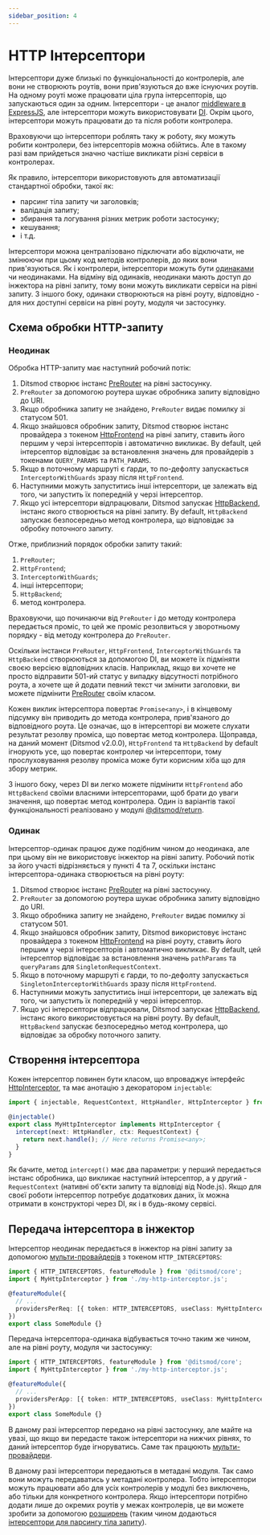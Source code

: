```yaml
---
sidebar_position: 4
---
```


# HTTP Інтерсептори

Інтерсептори дуже близькі по функціональності до контролерів, але вони не створюють роутів, вони прив'язуються до вже існуючих роутів. На одному роуті може працювати ціла група інтерсепторів, що запускаються один за одним. Інтерсептори - це аналог [middleware в ExpressJS][5], але інтерсептори можуть використовувати [DI][106]. Окрім цього, інтерсептори можуть працювати до та після роботи контролера.

Враховуючи що інтерсептори роблять таку ж роботу, яку можуть робити контролери, без інтерсепторів можна обійтись. Але в такому разі вам прийдеться значно частіше викликати різні сервіси в контролерах.

Як правило, інтерсептори використовують для автоматизації стандартної обробки, такої як:

- парсинг тіла запиту чи заголовків;
- валідація запиту;
- збирання та логування різних метрик роботи застосунку;
- кешування;
- і т.д.

Інтерсептори можна централізовано підключати або відключати, не змінюючи при цьому код методів контролерів, до яких вони прив'язуються. Як і контролери, інтерсептори можуть бути [одинаками][109] чи неодинаками. На відміну від одинаків, неодинаки мають доступ до інжектора на рівні запиту, тому вони можуть викликати сервіси на рівні запиту. З іншого боку, одинаки створюються на рівні роуту, відповідно - для них доступні сервіси на рівні роуту, модуля чи застосунку.

## Схема обробки HTTP-запиту

### Неодинак

Обробка HTTP-запиту має наступний робочий потік:

1. Ditsmod створює інстанс [PreRouter][7] на рівні застосунку.
2. `PreRouter` за допомогою роутера шукає обробника запиту відповідно до URI.
3. Якщо обробника запиту не знайдено, `PreRouter` видає помилку зі статусом 501.
4. Якщо знайшовся обробник запиту, Ditsmod створює інстанс провайдера з токеном [HttpFrontend][2] на рівні запиту, ставить його першим у черзі інтерсепторів і автоматично викликає. By default, цей інтерсептор відповідає за встановлення значень для провайдерів з токенами `QUERY_PARAMS` та `PATH_PARAMS`.
5. Якщо в поточному маршруті є ґарди, то по-дефолту запускається `InterceptorWithGuards` зразу після `HttpFrontend`.
6. Наступними можуть запуститись інші інтерсептори, це залежать від того, чи запустить їх попередній у черзі інтерсептор.
7. Якщо усі інтерсептори відпрацювали, Ditsmod запускає [HttpBackend][3], інстанс якого створюється на рівні запиту. By default, `HttpBackend` запускає безпосередньо метод контролера, що відповідає за обробку поточного запиту.

Отже, приблизний порядок обробки запиту такий:

1. `PreRouter`;
2. `HttpFrontend`;
3. `InterceptorWithGuards`;
4. інші інтерсептори;
5. `HttpBackend`;
6. метод контролера.

Враховуючи, що починаючи від `PreRouter` і до методу контролера передається проміс, то цей же проміс резолвиться у зворотньому порядку - від методу контролера до `PreRouter`.

Оскільки інстанси `PreRouter`, `HttpFrontend`, `InterceptorWithGuards` та `HttpBackend` створюються за допомогою DI, ви можете їх підміняти своєю версією відповідних класів. Наприклад, якщо ви хочете не просто відправити 501-ий статус у випадку відсутності потрібного роута, а хочете ще й додати певний текст чи змінити заголовки, ви можете підмінити [PreRouter][7] своїм класом.

Кожен виклик інтерсептора повертає `Promise<any>`, і в кінцевому підсумку він приводить до метода контролера, прив'язаного до відповідного роута. Це означає, що в інтерсепторі ви можете слухати результат резолву проміса, що повертає метод контролера. Щоправда, на даний момент (Ditsmod v2.0.0), `HttpFrontend` та `HttpBackend` by default ігнорують усе, що повертає контролер чи інтерсептори, тому прослуховування резолву проміса може бути корисним хіба що для збору метрик.

З іншого боку, через DI ви легко можете підмінити `HttpFrontend` або `HttpBackend` своїми власними інтерсепторами, щоб брати до уваги значення, що повертає метод контролера. Один із варіантів такої функціональності реалізовано у модулі [@ditsmod/return][104].

### Одинак

Інтерсептор-одинак працює дуже подібним чином до неодинака, але при цьому він не використовує інжектор на рівні запиту. Робочий потік за його участі відрізняється у пункті 4 та 7, оскільки інстанс інтерсептора-одинака створюється на рівні роуту:

1. Ditsmod створює інстанс [PreRouter][7] на рівні застосунку.
2. `PreRouter` за допомогою роутера шукає обробника запиту відповідно до URI.
3. Якщо обробника запиту не знайдено, `PreRouter` видає помилку зі статусом 501.
4. Якщо знайшовся обробник запиту, Ditsmod використовує інстанс провайдера з токеном [HttpFrontend][2] на рівні роуту, ставить його першим у черзі інтерсепторів і автоматично викликає. By default, цей інтерсептор відповідає за встановлення значень `pathParams` та `queryParams` для `SingletonRequestContext`.
5. Якщо в поточному маршруті є ґарди, то по-дефолту запускається `SingletonInterceptorWithGuards` зразу після `HttpFrontend`.
6. Наступними можуть запуститись інші інтерсептори, це залежать від того, чи запустить їх попередній у черзі інтерсептор.
7. Якщо усі інтерсептори відпрацювали, Ditsmod запускає [HttpBackend][3], інстанс якого використовується на рівні роуту. By default, `HttpBackend` запускає безпосередньо метод контролера, що відповідає за обробку поточного запиту.

## Створення інтерсептора

Кожен інтерсептор повинен бути класом, що впроваджує інтерфейс [HttpInterceptor][1], та має анотацію з декоратором `injectable`:

```ts
import { injectable, RequestContext, HttpHandler, HttpInterceptor } from '@ditsmod/core';

@injectable()
export class MyHttpInterceptor implements HttpInterceptor {
  intercept(next: HttpHandler, ctx: RequestContext) {
    return next.handle(); // Here returns Promise<any>;
  }
}
```

Як бачите, метод `intercept()` має два параметри: у перший передається інстанс обробника, що викликає наступний інтерсептор, а у другий - `RequestContext` (нативні об'єкти запиту та відповіді від Node.js). Якщо для своєї роботи інтерсептор потребує додаткових даних, їх можна отримати в конструкторі через DI, як і в будь-якому сервісі.

## Передача інтерсептора в інжектор

Інтерсептор неодинак передається в інжектор на рівні запиту за допомогою [мульти-провайдерів][107] з токеном `HTTP_INTERCEPTORS`:

```ts
import { HTTP_INTERCEPTORS, featureModule } from '@ditsmod/core';
import { MyHttpInterceptor } from './my-http-interceptor.js';

@featureModule({
  // ...
  providersPerReq: [{ token: HTTP_INTERCEPTORS, useClass: MyHttpInterceptor, multi: true }],
})
export class SomeModule {}
```

Передача інтерсептора-одинака відбувається точно таким же чином, але на рівні роуту, модуля чи застосунку:

```ts
import { HTTP_INTERCEPTORS, featureModule } from '@ditsmod/core';
import { MyHttpInterceptor } from './my-http-interceptor.js';

@featureModule({
  // ...
  providersPerApp: [{ token: HTTP_INTERCEPTORS, useClass: MyHttpInterceptor, multi: true }],
})
export class SomeModule {}
```

В даному разі інтерсептор передано на рівні застосунку, але майте на увазі, що якщо ви передасте також інтерсептори на нижчих рівнях, то даний інтерсептор буде ігноруватись. Саме так працюють [мульти-провайдери][107].

В даному разі інтерсептори передаються в метадані модуля. Так само вони можуть передаватись у метадані контролера. Тобто інтерсептори можуть працювати або для усіх контролерів у модулі без виключень, або тільки для конкретного контролера. Якщо інтерсептори потрібно додати лише до окремих роутів у межах контролерів, це ви можете зробити за допомогою [розширень][108] (таким чином додаються [інтерсептори для парсингу тіла запиту][9]).

[1]: https://github.com/ditsmod/ditsmod/blob/core-2.54.0/packages/core/src/types/http-interceptor.ts#L43-L45
[2]: https://github.com/ditsmod/ditsmod/blob/core-2.54.0/packages/core/src/interceptors/default-http-frontend.ts
[3]: https://github.com/ditsmod/ditsmod/blob/core-2.54.0/packages/core/src/interceptors/default-http-backend.ts
[5]: https://expressjs.com/en/guide/writing-middleware.html
[7]: https://github.com/ditsmod/ditsmod/blob/core-2.54.0/packages/core/src/services/pre-router.ts
[8]: https://github.com/ditsmod/ditsmod/blob/core-2.54.0/packages/core/src/types/route-data.ts
[9]: https://github.com/ditsmod/ditsmod/blob/body-parser-2.16.0/packages/body-parser/src/body-parser.extension.ts#L54

[104]: /native-modules/return
[106]: /components-of-ditsmod-app/dependency-injection
[107]: /components-of-ditsmod-app/dependency-injection#мульти-провайдери
[108]: /components-of-ditsmod-app/extensions
[109]: /components-of-ditsmod-app/controllers-and-services/#що-являє-собою-контролер "Singleton"
